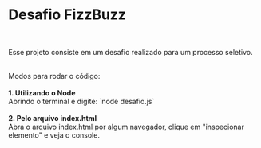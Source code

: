 # Desafio FizzBuzz
<br>
<p>Esse projeto consiste em um desafio realizado para um processo seletivo.</p><br>
Modos para rodar o código:
<br><br>
<b>1. Utilizando o Node</b><br>
Abrindo o terminal e digite: `node desafio.js`<br>
<br>
<b>2. Pelo arquivo index.html</b><br>
Abra o arquivo index.html por algum navegador, clique em "inspecionar elemento" e veja o console.
